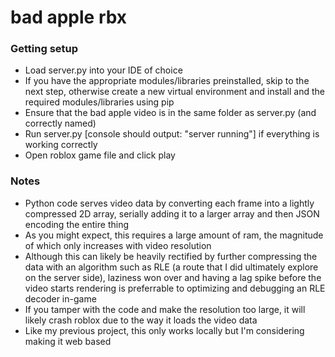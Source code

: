 # bad apple rbx

### Getting setup

- Load server.py into your IDE of choice
- If you have the appropriate modules/libraries preinstalled, skip to the next step, otherwise create a new virtual environment and install and the required modules/libraries using pip
- Ensure that the bad apple video is in the same folder as server.py (and correctly named)
- Run server.py [console should output: "server running"] if everything is working correctly
- Open roblox game file and click play

### Notes

- Python code serves video data by converting each frame into a lightly compressed 2D array, serially adding it to a larger array and then JSON encoding the entire thing
- As you might expect, this requires a large amount of ram, the magnitude of which only increases with video resolution
- Although this can likely be heavily rectified by further compressing the data with an algorithm such as RLE (a route that I did ultimately explore on the server side), laziness won over and having a lag spike before the video starts rendering is preferrable to optimizing and debugging an RLE decoder in-game
- If you tamper with the code and make the resolution too large, it will likely crash roblox due to the way it loads the video data
- Like my previous project, this only works locally but I'm considering making it web based
